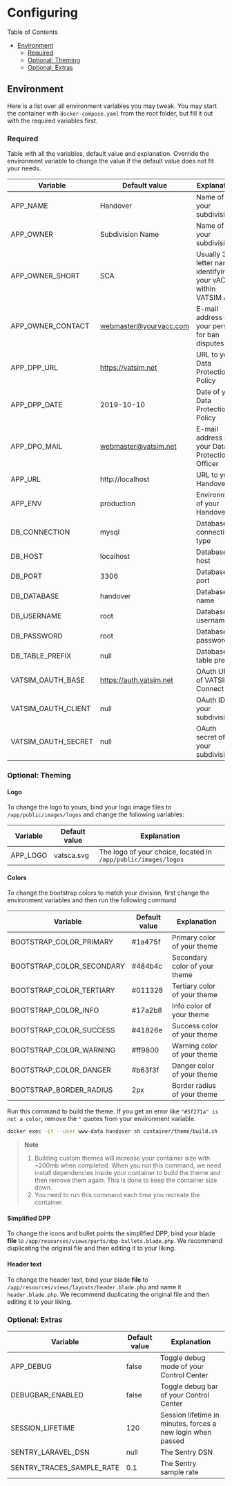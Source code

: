 # Configuring

Table of Contents
- [Environment](#environment)
  - [Required](#required)
  - [Optional: Theming](#optional-theming)
  - [Optional: Extras](#optional-extras)

## Environment

Here is a list over all environment variables you may tweak. You may start the container with `docker-compose.yaml` from the root folder, but fill it out with the required variables first.

### Required

Table with all the variables, default value and explanation. Override the environment variable to change the value if the default value does not fit your needs.

| Variable | Default value | Explanation |
| ------- | --- | --- |
| APP_NAME | Handover | Name of your subdivision |
| APP_OWNER | Subdivision Name | Name of your subdivision |
| APP_OWNER_SHORT | SCA | Usually 3 letter name identifying your vACC within VATSIM API |
| APP_OWNER_CONTACT | webmaster@yourvacc.com | E-mail address of your person for ban disputes |
| APP_DPP_URL | https://vatsim.net | URL to your Data Protection Policy |
| APP_DPP_DATE | 2019-10-10 | Date of your Data Protection Policy |
| APP_DPO_MAIL | webmaster@vatsim.net | E-mail address of your Data Protection Officer |
| APP_URL | http://localhost | URL to your Handover |
| APP_ENV | production | Environment of your Handover |
| DB_CONNECTION | mysql | Database connection type |
| DB_HOST | localhost | Database host |
| DB_PORT | 3306 | Database port |
| DB_DATABASE | handover | Database name |
| DB_USERNAME | root | Database username |
| DB_PASSWORD | root | Database password |
| DB_TABLE_PREFIX | null | Database table prefix |
| VATSIM_OAUTH_BASE | https://auth.vatsim.net | OAuth URL of VATSIM Connect |
| VATSIM_OAUTH_CLIENT | null | OAuth ID of your subdivision |
| VATSIM_OAUTH_SECRET | null | OAuth secret of your subdivision |


### Optional: Theming

#### Logo
To change the logo to yours, bind your logo image files to `/app/public/images/logos` and change the following variables:

| Variable | Default value | Explanation |
| ------- | --- | --- |
| APP_LOGO | vatsca.svg | The logo of your choice, located in `/app/public/images/logos` |


#### Colors

To change the bootstrap colors to match your division, first change the environment variables and then run the following command


| Variable | Default value | Explanation |
| ------- | --- | --- |
| BOOTSTRAP_COLOR_PRIMARY | #1a475f | Primary color of your theme |
| BOOTSTRAP_COLOR_SECONDARY | #484b4c | Secondary color of your theme |
| BOOTSTRAP_COLOR_TERTIARY | #011328 | Tertiary color of your theme |
| BOOTSTRAP_COLOR_INFO | #17a2b8 | Info color of your theme |
| BOOTSTRAP_COLOR_SUCCESS | #41826e | Success color of your theme |
| BOOTSTRAP_COLOR_WARNING | #ff9800 | Warning color of your theme |
| BOOTSTRAP_COLOR_DANGER | #b63f3f | Danger color of your theme |
| BOOTSTRAP_BORDER_RADIUS | 2px | Border radius of your theme |


Run this command to build the theme. If you get an error like `"#5f271a" is not a color`, remove the `"` quotes from your environment variable.
```sh
docker exec -it --user www-data handover sh container/theme/build.sh
```

> **Note**
> 1. Building custom themes will increase your container size with ~200mb when completed. When you run this command, we need install dependencies inside your container to build the theme and then remove them again. This is done to keep the container size down.
> 2. You need to run this command each time you recreate the container.

#### Simplified DPP

To change the icons and bullet points the simplified DPP, bind your blade **file** to `/app/resources/views/parts/dpp-bullets.blade.php`. We recommend duplicating the original file and then editing it to your liking.

#### Header text

To change the header text, bind your blade **file** to `/app/resources/views/layouts/header.blade.php` and name it `header.blade.php`. We recommend duplicating the original file and then editing it to your liking.

### Optional: Extras

| Variable | Default value | Explanation |
| ------- | --- | --- 
| APP_DEBUG | false | Toggle debug mode of your Control Center |
| DEBUGBAR_ENABLED | false | Toggle debug bar of your Control Center |
| SESSION_LIFETIME | 120 | Session lifetime in minutes, forces a new login when passed |
| SENTRY_LARAVEL_DSN | null | The Sentry DSN |
| SENTRY_TRACES_SAMPLE_RATE | 0.1 | The Sentry sample rate |